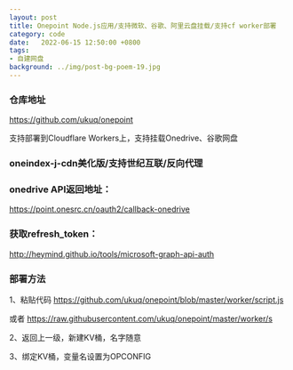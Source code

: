 ```yaml
---
layout: post
title: Onepoint Node.js应用/支持微软、谷歌、阿里云盘挂载/支持cf worker部署
category: code
date:   2022-06-15 12:50:00 +0800
tags:
- 自建网盘
background: ../img/post-bg-poem-19.jpg
---
```


### 仓库地址
https://github.com/ukuq/onepoint

支持部署到Cloudflare Workers上，支持挂载Onedrive、谷歌网盘


### oneindex-j-cdn美化版/支持世纪互联/反向代理

### onedrive API返回地址：
https://point.onesrc.cn/oauth2/callback-onedrive

### 获取refresh_token：
http://heymind.github.io/tools/microsoft-graph-api-auth

### 部署方法
1、粘贴代码
https://github.com/ukuq/onepoint/blob/master/worker/script.js

或者 https://raw.githubusercontent.com/ukuq/onepoint/master/worker/s

2、返回上一级，新建KV桶，名字随意

3、绑定KV桶，变量名设置为OPCONFIG